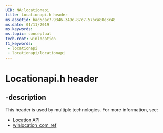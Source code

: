 ```yaml
---
UID: NA:locationapi
title: Locationapi.h header
ms.assetid: bad5cac7-9346-349c-87c7-57bca80e3c48
ms.date: 01/11/2019
ms.keywords: 
ms.topic: conceptual
tech.root: winlocation
f1_keywords:
 - locationapi
 - locationapi/locationapi
---
```


# Locationapi.h header


## -description

This header is used by multiple technologies. For more information, see:

- [Location API](../_winlocation/index.md)
- [winlocation_com_ref](../_winlocation_com_ref/index.md)

